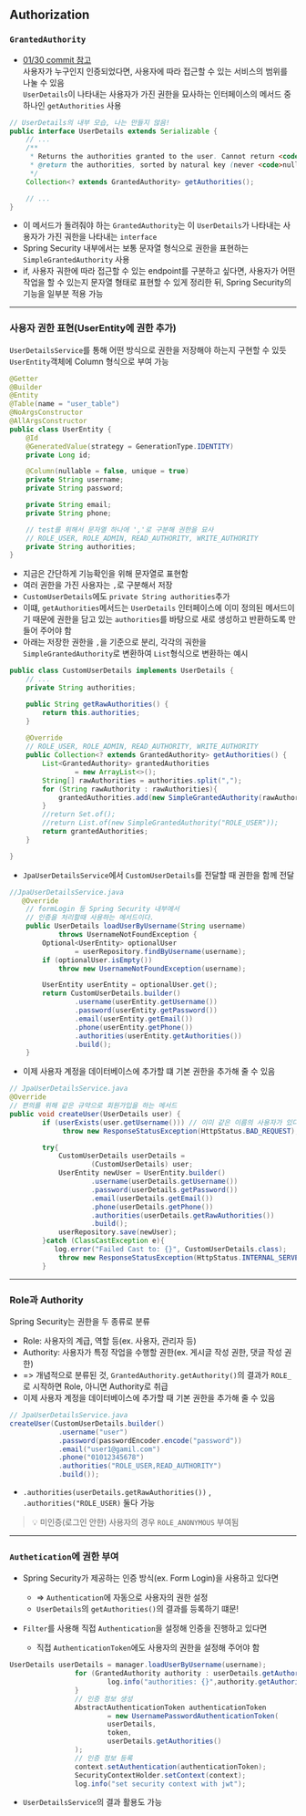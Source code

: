 ## Authorization
### `GrantedAuthority`
- [01/30 commit 참고](https://github.com/Jang2723/Spring-Security-auth-/commits/main/)     
사용자가 누구인지 인증되었다면, 사용자에 따라 접근할 수 있는 서비스의 범위를 나눌 수 있음   
`UserDetails`이 나타내는 사용자가 가진 권한을 묘사하는 인터페이스의 메서드 중 하나인 `getAuthorities` 사용
```java
// UserDetails의 내부 모습, 나는 만들지 않음!
public interface UserDetails extends Serializable {
    // ...
    /**
     * Returns the authorities granted to the user. Cannot return <code>null</code>.
     * @return the authorities, sorted by natural key (never <code>null</code>)
     */
    Collection<? extends GrantedAuthority> getAuthorities();

    // ...
}
```
- 이 메서드가 돌려줘야 하는 `GrantedAuthority`는 이 `UserDetails`가 나타내는 사용자가 가진 궈한을 나타내는 `interface`
- Spring Security 내부에서는 보통 문자열 형식으로 권한을 표현하는 `SimpleGrantedAuthority` 사용
- if, 사용자 궈한에 따라 접근할 수 있는 endpoint를 구분하고 싶다면, 사용자가 어떤 작업을 할 수 있는지 문자열 형태로 표현할 수 있게 정리한 뒤, Spring Security의 기능을 일부분 적용 가능
---
### 사용자 권한 표현(UserEntity에 권한 추가)
`UserDetailsService`를 통해 어떤 방식으로 권한을 저장해야 하는지 구현할 수 있듯 `UserEntity`객체에 Column 형식으로 부여 가능
```java
@Getter
@Builder
@Entity
@Table(name = "user_table")
@NoArgsConstructor
@AllArgsConstructor
public class UserEntity {
    @Id
    @GeneratedValue(strategy = GenerationType.IDENTITY)
    private Long id;

    @Column(nullable = false, unique = true)
    private String username;
    private String password;

    private String email;
    private String phone;

    // test를 위해서 문자열 하나에 ','로 구분해 권한을 묘사
    // ROLE_USER, ROLE_ADMIN, READ_AUTHORITY, WRITE_AUTHORITY
    private String authorities;
}

```
- 지금은 간단하게 기능확인을 위해 문자열로 표현함
- 여러 권한을 가진 사용자는 `,`로 구분해서 저장
- `CustomUserDetails`에도 `private String authorities`추가
- 이떄, `getAuthorities`메서드는 `UserDetails` 인터페이스에 이미 정의된 메서드이기 때문에 권한을 담고 있는 `authorities`를 바탕으로 새로 생성하고 반환하도록 만들어 주어야 함
- 아래는 저장한 권한을 `,`을 기준으로 분리, 각각의 궈한을 `SimpleGrantedAuthority`로 변환하여 `List`형식으로 변환하는 예시
```java
public class CustomUserDetails implements UserDetails {
    // ...
    private String authorities;

    public String getRawAuthorities() {
        return this.authorities;
    }
    
    @Override
    // ROLE_USER, ROLE_ADMIN, READ_AUTHORITY, WRITE_AUTHORITY
    public Collection<? extends GrantedAuthority> getAuthorities() {
        List<GrantedAuthority> grantedAuthorities
                = new ArrayList<>();
        String[] rawAuthorities = authorities.split(",");
        for (String rawAuthority : rawAuthorities){
            grantedAuthorities.add(new SimpleGrantedAuthority(rawAuthority));
        }
        //return Set.of();
        //return List.of(new SimpleGrantedAuthority("ROLE_USER"));
        return grantedAuthorities;
    }

}
```
- `JpaUserDetailsService`에서 `CustomUserDetails`를 전달할 때 권한을 함께 전달
```java
//JpaUserDetailsService.java
   @Override
    // formLogin 등 Spring Security 내부에서
    // 인증을 처리할때 사용하는 메서드이다.
    public UserDetails loadUserByUsername(String username)
            throws UsernameNotFoundException {
        Optional<UserEntity> optionalUser
                = userRepository.findByUsername(username);
        if (optionalUser.isEmpty())
            throw new UsernameNotFoundException(username);

        UserEntity userEntity = optionalUser.get();
        return CustomUserDetails.builder()
                .username(userEntity.getUsername())
                .password(userEntity.getPassword())
                .email(userEntity.getEmail())
                .phone(userEntity.getPhone())
                .authorities(userEntity.getAuthorities())
                .build();
    }
```
- 이제 사용자 계정을 데이터베이스에 추가할 떄 기본 권한을 추가해 줄 수 있음
```java
// JpaUserDetailsService.java
@Override
// 편의를 위해 같은 규약으로 회원가입을 하는 메서드
public void createUser(UserDetails user) {
        if (userExists(user.getUsername())) // 이미 같은 이름의 사용자가 있다는 뜻 -> 오류
             throw new ResponseStatusException(HttpStatus.BAD_REQUEST);

        try{
            CustomUserDetails userDetails =
                    (CustomUserDetails) user;
            UserEntity newUser = UserEntity.builder()
                    .username(userDetails.getUsername())
                    .password(userDetails.getPassword())
                    .email(userDetails.getEmail())
                    .phone(userDetails.getPhone())
                    .authorities(userDetails.getRawAuthorities())
                    .build();
            userRepository.save(newUser);
        }catch (ClassCastException e){
           log.error("Failed Cast to: {}", CustomUserDetails.class);
            throw new ResponseStatusException(HttpStatus.INTERNAL_SERVER_ERROR);
        }
```
---
### Role과 Authority
Spring Security는 권한을 두 종류로 분류
- Role: 사용자의 계급, 역할 등(ex. 사용자, 관리자 등)
- Authority: 사용자가 특정 작업을 수행할 권한(ex. 게시글 작성 권한, 댓글 작성 권한)
- => 개념적으로 분류된 것, `GrantedAuthority.getAuthority()`의 결과가 `ROLE_`로 시작하면 Role, 아니면 Authority로 취급
- 이제 사용자 계정을 데이터베이스에 추가할 때 기본 권한을 추가해 줄 수 있음
```java
// JpaUserDetailsService.java
createUser(CustomUserDetails.builder()
            .username("user")
            .password(passwordEncoder.encode("password"))
            .email("user1@gamil.com")
            .phone("01012345678")
            .authorities("ROLE_USER,READ_AUTHORITY")
            .build());
```
- `.authorities(userDetails.getRawAuthorities())` , `.authorities("ROLE_USER)` 둘다 가능
> 💡 미인증(로그인 안한) 사용자의 경우 `ROLE_ANONYMOUS` 부여됨
---
### `Authetication`에 권한 부여
- Spring Security가 제공하는 인증 방식(ex. Form Login)을 사용하고 있다면
  - => `Authentication`에 자동으로 사용자의 권한 설정
  - `UserDetails`의 `getAuthorities()`의 결과를 등록하기 떄문!


- `Filter`를 사용해 직접 `Authentication`을 설정해 인증을 진행하고 있다면
  - 직접 `AuthenticationToken`에도 사용자의 권한을 설정해 주어야 함
```java
UserDetails userDetails = manager.loadUserByUsername(username);
                for (GrantedAuthority authority : userDetails.getAuthorities()){
                        log.info("authorities: {}",authority.getAuthority());
                }
                // 인증 정보 생성
                AbstractAuthenticationToken authenticationToken
                        = new UsernamePasswordAuthenticationToken(
                        userDetails,
                        token,
                        userDetails.getAuthorities()
                );
                // 인증 정보 등록
                context.setAuthentication(authenticationToken);
                SecurityContextHolder.setContext(context);
                log.info("set security context with jwt");
```
- `UserDetailsService`의 결과 활용도 가능
